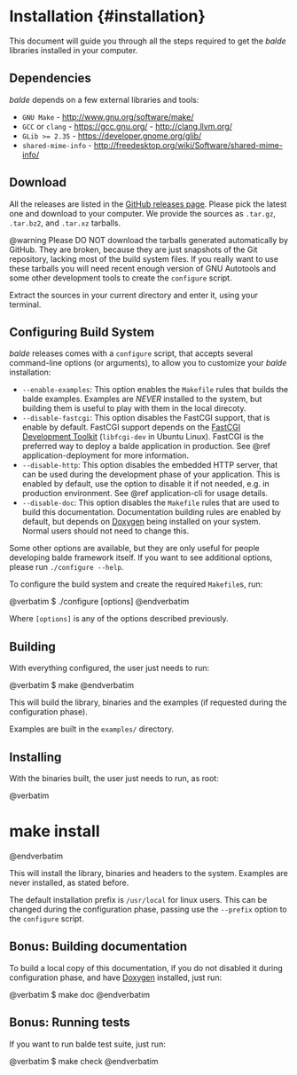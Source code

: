 Installation {#installation}
============

This document will guide you through all the steps required to get the *balde* libraries installed in your computer.


Dependencies
------------

*balde* depends on a few external libraries and tools:

- ``GNU Make`` - http://www.gnu.org/software/make/
- ``GCC`` or ``clang`` - https://gcc.gnu.org/ - http://clang.llvm.org/
- ``GLib >= 2.35`` - https://developer.gnome.org/glib/
- ``shared-mime-info`` - http://freedesktop.org/wiki/Software/shared-mime-info/


Download
--------

All the releases are listed in the [GitHub releases page](https://github.com/balde/balde/releases). Please pick the latest one and download to your computer. We provide the sources as ``.tar.gz``, ``.tar.bz2``, and ``.tar.xz`` tarballs.

@warning Please DO NOT download the tarballs generated automatically by GitHub. They are broken, because they are just snapshots of the Git repository, lacking most of the build system files. If you really want to use these tarballs you will need recent enough version of GNU Autotools  and some other development tools to create the ``configure`` script.

Extract the sources in your current directory and enter it, using your terminal.


Configuring Build System
------------------------

*balde* releases comes with a ``configure`` script, that accepts several command-line options (or arguments), to allow you to customize your *balde* installation:

- ``--enable-examples``: This option enables the ``Makefile`` rules that builds the balde examples. Examples are *NEVER* installed to the system, but building them is useful to play with them in the local direcoty.
- ``--disable-fastcgi``:  This option disables the FastCGI support, that is enable by default. FastCGI support depends on the [FastCGI Development Toolkit](http://www.fastcgi.com/) (``libfcgi-dev`` in Ubuntu Linux). FastCGI is the preferred way to deploy a balde application in production. See @ref application-deployment for more information.
- ``--disable-http``: This option disables the embedded HTTP server, that can be used during the development phase of your application. This is enabled by default, use the option to disable it if not needed, e.g. in production environment. See @ref application-cli for usage details.
- ``--disable-doc``: This option disables the ``Makefile`` rules that are used to build this documentation. Documentation building rules are enabled by default, but depends on [Doxygen](http://www.doxygen.org) being installed on your system. Normal users should not need to change this.

Some other options are available, but they are only useful for people developing balde framework itself. If you want to see additional options, please run ``./configure --help``.

To configure the build system and create the required ``Makefile``s, run:

@verbatim
$ ./configure [options]
@endverbatim

Where ``[options]`` is any of the options described previously.


Building
--------

With everything configured, the user just needs to run:

@verbatim
$ make
@endverbatim

This will build the library, binaries and the examples (if requested during the configuration phase).

Examples are built in the ``examples/`` directory.


Installing
----------

With the binaries built, the user just needs to run, as root:

@verbatim
# make install
@endverbatim

This will install the library, binaries and headers to the system. Examples are never installed, as stated before.

The default installation prefix is ``/usr/local`` for linux users. This can be changed during the configuration phase, passing use the ``--prefix`` option to the ``configure`` script.


Bonus: Building documentation
-----------------------------

To build a local copy of this documentation, if you do not disabled it during configuration phase, and have [Doxygen](http://www.doxygen.org) installed, just run:

@verbatim
$ make doc
@endverbatim


Bonus: Running tests
--------------------

If you want to run balde test suite, just run:

@verbatim
$ make check
@endverbatim
